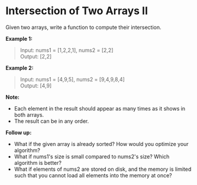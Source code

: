 # Intersection of Two Arrays II

Given two arrays, write a function to compute their intersection.

**Example 1:**
>Input: nums1 = [1,2,2,1], nums2 = [2,2]  
Output: [2,2]

**Example 2:**
>Input: nums1 = [4,9,5], nums2 = [9,4,9,8,4]  
Output: [4,9]

**Note:**
- Each element in the result should appear as many times as it shows in both arrays.
- The result can be in any order.

**Follow up:**
- What if the given array is already sorted? How would you optimize your algorithm?
- What if nums1's size is small compared to nums2's size? Which algorithm is better?
- What if elements of nums2 are stored on disk, and the memory is limited such that you cannot load all elements into the memory at once?